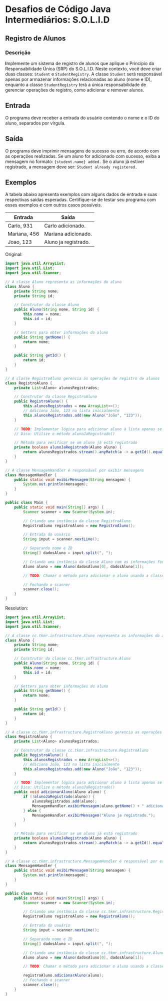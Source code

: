 # Desafios de Código Java Intermediários: S.O.L.I.D

## Registro de Alunos

### Descrição

**I**mplemente um sistema de registro de alunos que aplique o Princípio da Responsabilidade Única (SRP) do S.O.L.I.D. Neste contexto, você deve criar duas classes: `Student` e `StudentRegistry`. A classe `Student` será responsável apenas por armazenar informações relacionadas ao aluno (nome e ID), enquanto a classe `StudentRegistry` terá a única responsabilidade de gerenciar operações de registro, como adicionar e remover alunos.

## Entrada

O programa deve receber a entrada do usuário contendo o nome e o ID do aluno, separados por vírgula.

## Saída

O programa deve imprimir mensagens de sucesso ou erro, de acordo com as operações realizadas. Se um aluno for adicionado com sucesso, exiba a mensagem no formato: `{student.name} added.` Se o aluno já estiver registrado, a mensagem deve ser: `Student already registered.`

## Exemplos

A tabela abaixo apresenta exemplos com alguns dados de entrada e suas respectivas saídas esperadas. Certifique-se de testar seu programa com esses exemplos e com outros casos possíveis.

|Entrada|Saída|
|---|---|
|Carlo, 931|Carlo adicionado.|
|Mariana, 456|Mariana adicionado.|
|Joao, 123|Aluno ja registrado.|

Original:

```java
import java.util.ArrayList;
import java.util.List;
import java.util.Scanner;

// A classe Aluno representa as informações do aluno
class Aluno {
    private String nome;
    private String id;

    // Construtor da classe Aluno
    public Aluno(String nome, String id) {
        this.nome = nome;
        this.id = id;
    }

    // Getters para obter informações do aluno
    public String getNome() {
        return nome;
    }

    public String getId() {
        return id;
    }
}

// A classe RegistroAluno gerencia as operações de registro de alunos
class RegistroAluno {
    private List<Aluno> alunosRegistrados;

    // Construtor da classe RegistroAluno
    public RegistroAluno() {
        this.alunosRegistrados = new ArrayList<>();
        // Adiciona João, 123 na lista inicialmente
        this.alunosRegistrados.add(new Aluno("João", "123"));
    }

    // TODO: Implementar lógica para adicionar aluno à lista apenas se o ID não estiver duplicado
    // Dica: Utilize o método alunoJaRegistrado()

    // Método para verificar se um aluno já está registrado
    private boolean alunoJaRegistrado(Aluno aluno) {
        return alunosRegistrados.stream().anyMatch(a -> a.getId().equals(aluno.getId()));
    }
}

// A classe MensagemHandler é responsável por exibir mensagens
class MensagemHandler {
    public static void exibirMensagem(String mensagem) {
        System.out.println(mensagem);
    }
}

public class Main {
    public static void main(String[] args) {
        Scanner scanner = new Scanner(System.in);

        // Criando uma instância da classe RegistroAluno
        RegistroAluno registroAluno = new RegistroAluno();

        // Entrada do usuário
        String input = scanner.nextLine();

        // Separando nome e ID
        String[] dadosAluno = input.split(", ");

        // Criando uma instância da classe Aluno com as informações fornecidas pelo usuário
        Aluno aluno = new Aluno(dadosAluno[0], dadosAluno[1]);

        // TODO: Chamar o método para adicionar o aluno usando a classe RegistroAluno

        // Fechando o scanner
        scanner.close();
    }
}
```


Resolution:

```java
import java.util.ArrayList;
import java.util.List;
import java.util.Scanner;

// A classe cc.tkmr.infrastructure.Aluno representa as informações do aluno
class Aluno {
    private String nome;
    private String id;

    // Construtor da classe cc.tkmr.infrastructure.Aluno
    public Aluno(String nome, String id) {
        this.nome = nome;
        this.id = id;
    }

    // Getters para obter informações do aluno
    public String getNome() {
        return nome;
    }

    public String getId() {
        return id;
    }
}

// A classe cc.tkmr.infrastructure.RegistroAluno gerencia as operações de registro de alunos
class RegistroAluno {
    private List<Aluno> alunosRegistrados;

    // Construtor da classe cc.tkmr.infrastructure.RegistroAluno
    public RegistroAluno() {
        this.alunosRegistrados = new ArrayList<>();
        // Adiciona João, 123 na lista inicialmente
        this.alunosRegistrados.add(new Aluno("João", "123"));
    }

    // TODO: Implementar lógica para adicionar aluno à lista apenas se o ID não estiver duplicado
    // Dica: Utilize o método alunoJaRegistrado()
    public void adicionarAluno(Aluno aluno) {
        if (!alunoJaRegistrado(aluno)) {
            alunosRegistrados.add(aluno);
            MensagemHandler.exibirMensagem(aluno.getNome() + " adicionado.");
        } else {
            MensagemHandler.exibirMensagem("Aluno ja registrado.");
        }
    }

    // Método para verificar se um aluno já está registrado
    private boolean alunoJaRegistrado(Aluno aluno) {
        return alunosRegistrados.stream().anyMatch(a -> a.getId().equals(aluno.getId()));
    }
}

// A classe cc.tkmr.infrastructure.MensagemHandler é responsável por exibir mensagens
class MensagemHandler {
    public static void exibirMensagem(String mensagem) {
        System.out.println(mensagem);
    }
}

public class Main {
    public static void main(String[] args) {
        Scanner scanner = new Scanner(System.in);

        // Criando uma instância da classe cc.tkmr.infrastructure.RegistroAluno
        RegistroAluno registroAluno = new RegistroAluno();

        // Entrada do usuário
        String input = scanner.nextLine();

        // Separando nome e ID
        String[] dadosAluno = input.split(", ");

        // Criando uma instância da classe cc.tkmr.infrastructure.Aluno com as informações fornecidas pelo usuário
        Aluno aluno = new Aluno(dadosAluno[0], dadosAluno[1]);

        // TODO: Chamar o método para adicionar o aluno usando a classe cc.tkmr.infrastructure.RegistroAluno

        registroAluno.adicionarAluno(aluno);
        // Fechando o scanner
        scanner.close();
    }
}
```
